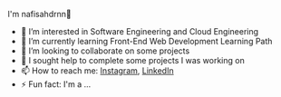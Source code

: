 I'm nafisahdrnn👋

- 🔭 I’m interested in Software Engineering and Cloud Engineering
- 🌱 I’m currently learning Front-End Web Development Learning Path
- 👯 I’m looking to collaborate on some projects
- 🤔 I sought help to complete some projects I was working on
- 📫 How to reach me:
<a href="https://www.instagram.com/<nafisahdrn>/" target="_blank">Instagram</a>, 
<a href="https://www.linkedin.com/in/<durrotun-nafisah-99663a257>/" target="_blank">LinkedIn</a>
- ⚡ Fun fact: I'm a ...
